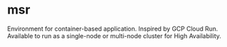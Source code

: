 # msr
Environment for container-based application. Inspired by GCP Cloud Run. Available to run as a single-node or multi-node cluster for High Availability.
